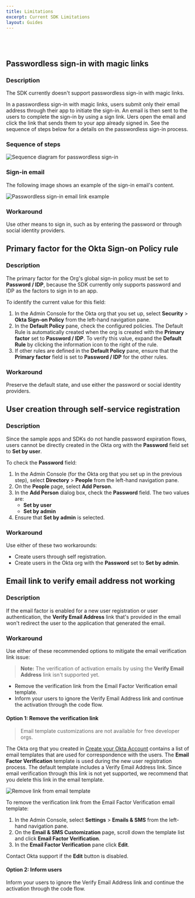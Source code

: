 ```yaml
---
title: Limitations
excerpt: Current SDK Limitations
layout: Guides
---
```


<div class="oie-embedded-sdk">

<ApiLifecycle access="ie" /><br>
<ApiLifecycle access="Limited GA" /><br>

## Passwordless sign-in with magic links

### Description

The SDK currently doesn't support passwordless sign-in with magic links.

In a passwordless sign-in with magic links, users submit only their email address through their app to initiate the sign-in. An email is then sent to the users to complete the sign-in by using a sign link. Uers open the email and click the link that sends them to your app already signed in. See the sequence of steps below for a details on the passwordless sign-in process.

### Sequence of steps

<div class="common-image-format">

![Sequence diagram for passwordless sign-in](/img/oie-embedded-sdk/oie-embedded-sdk-use-case-sign-passwordless-seq.png)

</div>

### Sign-in email

The following image shows an example of the sign-in email's content.

<div class="common-image-format">

![Passwordless sign-in email link example](/img/oie-embedded-sdk/oie-embedded-sdk-use-case-sign-passwordless-screen-email-signin.png")

</div>

### Workaround

Use other means to sign in, such as by entering the password or through social identity providers.

## Primary factor for the Okta Sign-on Policy rule

### Description

The primary factor for the Org's global sign-in policy must be set to **Password / IDP**, because the SDK currently only supports password and IDP as the factors to sign in to an app.

To identify the current value for this field:

1. In the Admin Console for the Okta org that you set up, select **Security** > **Okta Sign-on Policy** from the left-hand navigation pane.
1. In the **Default Policy** pane, check the configured policies. The Default Rule is automatically created when the org is created with the **Primary factor** set to **Password / IDP**. To verify this value, expand the **Default Rule** by clicking the information icon to the right of the rule.
1. If other rules are defined in the **Default Policy** pane, ensure that the **Primary factor** field is set to **Password / IDP** for the other rules.

### Workaround

Preserve the default state, and use either the password or social identity providers.

## User creation through self-service registration

### Description

Since the sample apps and SDKs do not handle password expiration flows, users cannot be directly created in the Okta org with the **Password** field set to **Set by user**.

To check the **Password** field:

1. In the Admin Console (for the Okta org that you set up in the previous step), select **Directory** > **People** from the left-hand navigation pane.
1. On the **People** page, select **Add Person**.
1. In the **Add Person** dialog box, check the **Password** field. The two values are:
   * **Set by user**
   * **Set by admin**
1. Ensure that **Set by admin** is selected.

### Workaround

Use either of these two workarounds:

* Create users through self registration.
* Create users in the Okta org with the **Password** set to **Set by admin**.

## Email link to verify email address not working

### Description

If the email factor is enabled for a new user registration or user authentication,
the **Verify Email Address** link that's provided in the email won't redirect the
user to the application that generated the email.

### Workaround

Use either of these recommended options to mitigate the email verification link issue:

> **Note:** The verification of activation emails by using the **Verify Email Address** link
  isn't supported yet.

* Remove the verification link from the Email Factor Verification email template.
* Inform your users to ignore the Verify Email Address link and continue the activation through the code flow.

#### Option 1: Remove the verification link

> Email template customizations are not available for free developer orgs.

The Okta org that you created in [Create your Okta Account](/docs/guides/oie-embedded-common-org-setup/aspnet/main/#create-your-okta-account) contains a list of email templates that are used for correspondence with the users. The **Email Factor Verification** template is used during the new user registration process. The default template includes a Verify Email Address link. Since email verification through this link is not yet supported, we recommend that you delete this link in the email template.

<div class="common-image-format">

![Remove link from email template](/img/oie-embedded-sdk/oie-embedded-sdk-email-template-remove-link.png)

</div>

To remove the verification link from the Email Factor Verification email template:

1. In the Admin Console, select **Settings** > **Emails & SMS** from the
   left-hand navigation pane.
1. On the **Email & SMS Customization** page, scroll down the template list and click **Email Factor Verification**.
1. In the **Email Factor Verification** pane click **Edit**.

Contact Okta support if the **Edit** button is disabled.

#### Option 2: Inform users

Inform your users to ignore the Verify Email Address link and continue the activation through the code flow.


</div>
